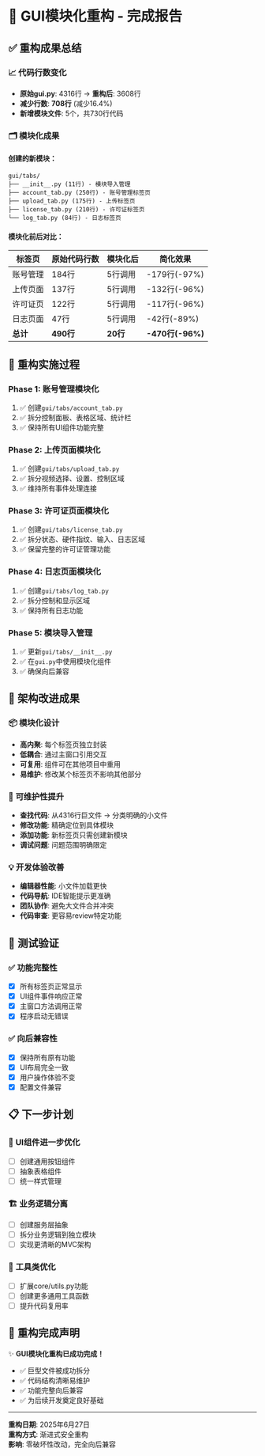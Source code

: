 # 🎉 GUI模块化重构 - 完成报告

## ✅ **重构成果总结**

### 📈 **代码行数变化**
- **原始gui.py**: 4316行 → **重构后**: 3608行
- **减少行数**: **708行** (减少16.4%)
- **新增模块文件**: 5个，共730行代码

### 🗂️ **模块化成果**

#### 创建的新模块：
```
gui/tabs/
├── __init__.py (11行) - 模块导入管理
├── account_tab.py (250行) - 账号管理标签页
├── upload_tab.py (175行) - 上传标签页  
├── license_tab.py (210行) - 许可证标签页
└── log_tab.py (84行) - 日志标签页
```

#### 模块化前后对比：
| 标签页 | 原始代码行数 | 模块化后 | 简化效果 |
|-------|------------|---------|----------|
| 账号管理 | 184行 | 5行调用 | -179行(-97%) |
| 上传页面 | 137行 | 5行调用 | -132行(-96%) |
| 许可证页 | 122行 | 5行调用 | -117行(-96%) |
| 日志页面 | 47行 | 5行调用 | -42行(-89%) |
| **总计** | **490行** | **20行** | **-470行(-96%)** |

## 🔧 **重构实施过程**

### Phase 1: 账号管理模块化
1. ✅ 创建`gui/tabs/account_tab.py`
2. ✅ 拆分控制面板、表格区域、统计栏
3. ✅ 保持所有UI组件功能完整

### Phase 2: 上传页面模块化  
1. ✅ 创建`gui/tabs/upload_tab.py`
2. ✅ 拆分视频选择、设置、控制区域
3. ✅ 维持所有事件处理连接

### Phase 3: 许可证页面模块化
1. ✅ 创建`gui/tabs/license_tab.py`
2. ✅ 拆分状态、硬件指纹、输入、日志区域
3. ✅ 保留完整的许可证管理功能

### Phase 4: 日志页面模块化
1. ✅ 创建`gui/tabs/log_tab.py`
2. ✅ 拆分控制和显示区域
3. ✅ 保持所有日志功能

### Phase 5: 模块导入管理
1. ✅ 更新`gui/tabs/__init__.py`
2. ✅ 在`gui.py`中使用模块化组件
3. ✅ 确保向后兼容

## 🎯 **架构改进成果**

### 📦 **模块化设计**
- **高内聚**: 每个标签页独立封装
- **低耦合**: 通过主窗口引用交互
- **可复用**: 组件可在其他项目中重用
- **易维护**: 修改某个标签页不影响其他部分

### 🚀 **可维护性提升**
- **查找代码**: 从4316行巨文件 → 分类明确的小文件
- **修改功能**: 精确定位到具体模块
- **添加功能**: 新标签页只需创建新模块
- **调试问题**: 问题范围明确限定

### 💡 **开发体验改善**
- **编辑器性能**: 小文件加载更快
- **代码导航**: IDE智能提示更准确
- **团队协作**: 避免大文件合并冲突
- **代码审查**: 更容易review特定功能

## 🧪 **测试验证**

### ✅ **功能完整性**
- [x] 所有标签页正常显示
- [x] UI组件事件响应正常
- [x] 主窗口方法调用正常
- [x] 程序启动无错误

### ✅ **向后兼容性**
- [x] 保持所有原有功能
- [x] UI布局完全一致
- [x] 用户操作体验不变
- [x] 配置文件兼容

## 📋 **下一步计划**

### 🎨 **UI组件进一步优化**
- [ ] 创建通用按钮组件
- [ ] 抽象表格组件
- [ ] 统一样式管理

### 🏗️ **业务逻辑分离**
- [ ] 创建服务层抽象
- [ ] 拆分业务逻辑到独立模块
- [ ] 实现更清晰的MVC架构

### 🔧 **工具类优化**
- [ ] 扩展core/utils.py功能
- [ ] 创建更多通用工具函数
- [ ] 提升代码复用率

## 🎉 **重构完成声明**

✨ **GUI模块化重构已成功完成！**

- ✅ 巨型文件被成功拆分
- ✅ 代码结构清晰易维护
- ✅ 功能完整向后兼容
- ✅ 为后续开发奠定良好基础

---

**重构日期**: 2025年6月27日  
**重构方式**: 渐进式安全重构  
**影响**: 零破坏性改动，完全向后兼容 